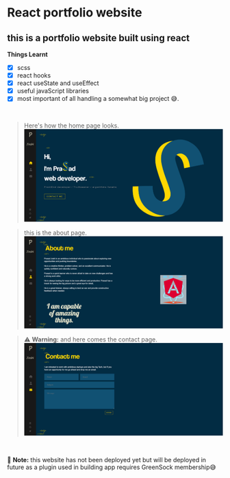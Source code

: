 # React portfolio website #

## this is a portfolio website built using react ##

**Things Learnt**
- [x] scss
- [x] react hooks
- [x] react useState and useEffect
- [x] useful javaScript libraries 
- [x] most important of all handling a somewhat big project 😅.

&nbsp;


> Here's how the home page looks.
![home page image](/src/assets/images/image-1.png "home page")


> this is the about page.
![about page](/src/assets/images/img-2.png "about page")

> :warning: **Warning:** and here comes the contact page.
![contact page](/src/assets/images/img-3.png "contact page")

&nbsp;


 :memo: **Note:** this website has not been deployed yet but will be deployed in future as a plugin used in building app requires GreenSock membership😅  


